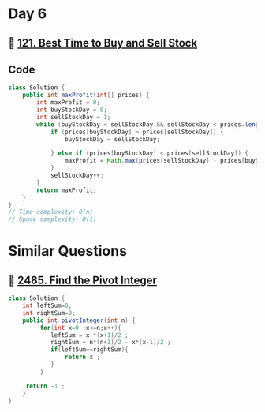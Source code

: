 # Day 6

## 🔗 [121. Best Time to Buy and Sell Stock](https://leetcode.com/problems/best-time-to-buy-and-sell-stock/description/)

## Code

```java
class Solution {
    public int maxProfit(int[] prices) {
        int maxProfit = 0;
        int buyStockDay = 0;
        int sellStockDay = 1;
        while (buyStockDay < sellStockDay && sellStockDay < prices.length) {
            if (prices[buyStockDay] > prices[sellStockDay]) {
                buyStockDay = sellStockDay;

            } else if (prices[buyStockDay] < prices[sellStockDay]) {
                maxProfit = Math.max(prices[sellStockDay] - prices[buyStockDay], maxProfit);
            }
            sellStockDay++;
        }
        return maxProfit;
    }
}
// Time complexity: O(n)
// Space complexity: O(1)

```

# Similar Questions

## 🔗 [2485. Find the Pivot Integer](https://leetcode.com/problems/find-the-pivot-integer/?envType=daily-question&envId=2024-03-13)

```java
class Solution {
    int leftSum=0;
    int rightSum=0;
    public int pivotInteger(int n) {
         for(int x=0 ;x<=n;x++){
            leftSum = x *(x+1)/2 ;
            rightSum = n*(n+1)/2 - x*(x-1)/2 ;
            if(leftSum==rightSum){
                return x ;
            }
         }

     return -1 ;
    }
}
```
